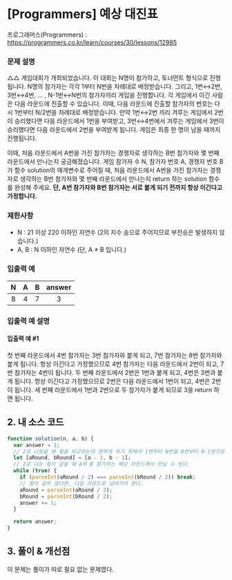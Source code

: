 # [Programmers] 예상 대진표

프로그래머스(Programmers) : https://programmers.co.kr/learn/courses/30/lessons/12985

### 문제 설명

△△ 게임대회가 개최되었습니다. 이 대회는 N명이 참가하고, 토너먼트 형식으로 진행됩니다. N명의 참가자는 각각 1부터 N번을 차례대로 배정받습니다. 그리고, 1번↔2번, 3번↔4번, ... , N-1번↔N번의 참가자끼리 게임을 진행합니다. 각 게임에서 이긴 사람은 다음 라운드에 진출할 수 있습니다. 이때, 다음 라운드에 진출할 참가자의 번호는 다시 1번부터 N/2번을 차례대로 배정받습니다. 만약 1번↔2번 끼리 겨루는 게임에서 2번이 승리했다면 다음 라운드에서 1번을 부여받고, 3번↔4번에서 겨루는 게임에서 3번이 승리했다면 다음 라운드에서 2번을 부여받게 됩니다. 게임은 최종 한 명이 남을 때까지 진행됩니다.

이때, 처음 라운드에서 A번을 가진 참가자는 경쟁자로 생각하는 B번 참가자와 몇 번째 라운드에서 만나는지 궁금해졌습니다. 게임 참가자 수 N, 참가자 번호 A, 경쟁자 번호 B가 함수 solution의 매개변수로 주어질 때, 처음 라운드에서 A번을 가진 참가자는 경쟁자로 생각하는 B번 참가자와 몇 번째 라운드에서 만나는지 return 하는 solution 함수를 완성해 주세요. **단, A번 참가자와 B번 참가자는 서로 붙게 되기 전까지 항상 이긴다고 가정합니다.**

### 제한사항

- N : 21 이상 220 이하인 자연수 (2의 지수 승으로 주어지므로 부전승은 발생하지 않습니다.)
- A, B : N 이하인 자연수 (단, A ≠ B 입니다.)

### 입출력 예

|  N  |  A  |  B  | answer |
| :-: | :-: | :-: | :----: |
|  8  |  4  |  7  |   3    |

### 입출력 예 설명

#### 입출력 예 #1

첫 번째 라운드에서 4번 참가자는 3번 참가자와 붙게 되고, 7번 참가자는 8번 참가자와 붙게 됩니다. 항상 이긴다고 가정했으므로 4번 참가자는 다음 라운드에서 2번이 되고, 7번 참가자는 4번이 됩니다. 두 번째 라운드에서 2번은 1번과 붙게 되고, 4번은 3번과 붙게 됩니다. 항상 이긴다고 가정했으므로 2번은 다음 라운드에서 1번이 되고, 4번은 2번이 됩니다. 세 번째 라운드에서 1번과 2번으로 두 참가자가 붙게 되므로 3을 return 하면 됩니다.

## 2. 내 소스 코드

```javascript
function solution(n, a, b) {
  var answer = 1;
  // 2로 나눴을 때 몫을 비교하는데 편하게 하기 위해서 1번부터 N번을 0번부터 N-1번으로 표현해준다.
  let [aRound, bRound] = [a - 1, b - 1];
  // 2로 나눈 몫이 같을 때 A와 B 참가자는 해당 라운드에서 만날 수 있다.
  while (true) {
    if (parseInt(aRound / 2) === parseInt(bRound / 2)) break;
    // 몫이 같지 않다면, 다음 라운드로 넘어가야 한다.
    aRound = parseInt(aRound / 2);
    bRound = parseInt(bRound / 2);
    answer += 1;
  }

  return answer;
}
```

## 3. 풀이 & 개선점

이 문제는 풀이가 따로 필요 없는 문제였다.
